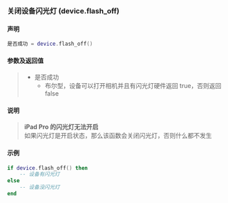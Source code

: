 ### 关闭设备闪光灯 \(**device\.flash\_off**\)


#### 声明
```lua
是否成功 = device.flash_off()
```


#### 参数及返回值  
> - 是否成功
>   - 布尔型，设备可以打开相机并且有闪光灯硬件返回 true，否则返回 false


#### 说明
> **iPad Pro 的闪光灯无法开启**  
> 如果闪光灯是开启状态，那么该函数会关闭闪光灯，否则什么都不发生  


#### 示例  
```lua
if device.flash_off() then
    -- 设备有闪光灯
else
    -- 设备没闪光灯
end
```

